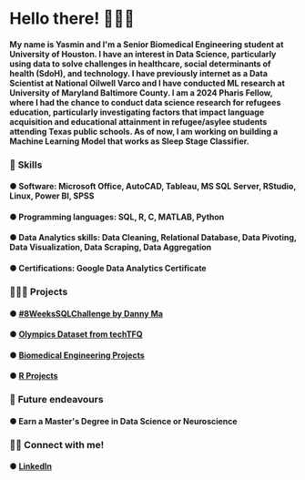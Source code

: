 # Hello there! 🙋🏽‍♀️

#### My name is Yasmin and I'm a Senior Biomedical Engineering student at University of Houston. I have an interest in Data Science, particularly using data to solve challenges in healthcare, social determinants of health (SdoH), and technology. I have previously internet as a Data Scientist at National Oilwell Varco and I have conducted ML research at University of Maryland Baltimore County. I am a 2024 Pharis Fellow, where I had the chance to conduct data science research for refugees education, particularly investigating factors that impact language acquisition and educational attainment in refugee/asylee students attending Texas public schools. As of now, I am working on building a Machine Learning Model that works as Sleep Stage Classifier.  



### 📌 **Skills**

#### ● Software: Microsoft Office, AutoCAD, Tableau, MS SQL Server, RStudio, Linux, Power BI, SPSS

#### ● Programming languages: SQL, R, C, MATLAB, Python

#### ● Data Analytics skills: Data Cleaning, Relational Database, Data Pivoting, Data Visualization, Data Scraping, Data Aggregation

#### ● Certifications: Google Data Analytics Certificate



### 👩🏽‍💻 **Projects**

#### ● [#8WeeksSQLChallenge by Danny Ma](https://github.com/yasminsoltani/8-Weeks-SQL-Challenge) 

#### ● [Olympics Dataset from techTFQ](https://github.com/yasminsoltani/Olympics-Dataset-/blob/main/Olympics%20Dataset%20from%20techTFQ/Olympics%20Dataset.md)

#### ● [Biomedical Engineering Projects](https://github.com/yasminsoltani/numerical_analysis.md)

#### ● [R Projects](https://github.com/yasminsoltani/Rprogramming.md/blob/main/LawOfLargeNumbers/LawofLargeNumbers.md)



### 🏹 **Future endeavours**

#### ● Earn a Master's Degree in Data Science or Neuroscience


### 🤝🏽 **Connect with me!**

#### ● [LinkedIn](https://www.linkedin.com/in/yasmin-soltani-474336206/)
